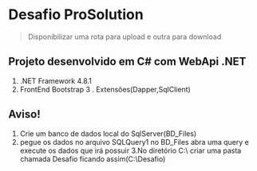 # Desafio ProSolution
> Disponibilizar uma rota para upload e outra para download

## Projeto desenvolvido em C# com WebApi .NET
1.  .NET Framework 4.8.1
2.  FrontEnd Bootstrap
3 . Extensões(Dapper,SqlClient)

## Aviso!
1. Crie um banco de dados local do SqlServer(BD_Files)
2. pegue os dados no arquivo SQLQuery1 no BD_Files abra uma query e 
execute os dados que irá possuir
3.No diretório C:\ criar uma pasta chamada Desafio ficando assim(C:\Desafio)
